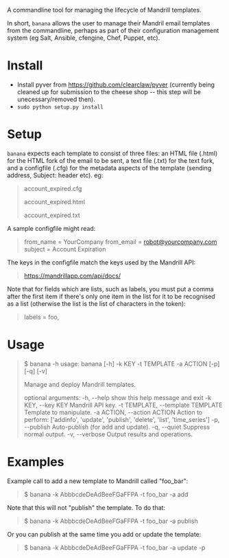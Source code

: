 A commandline tool for managing the lifecycle of Mandrill templates.

In short, `banana` allows the user to manage their Mandril email
templates from the commandline, perhaps as part of their configuration
management system (eg Salt, Ansible, cfengine, Chef, Puppet, etc).

Install
=======

- Install pyver from https://github.com/clearclaw/pyver (currently
being cleaned up for submission to the cheese shop -- this step will
be unecessary/removed then).
- `sudo python setup.py install`

Setup
=====

`banana` expects each template to consist of three files: an HTML file
(.html) for the HTML fork of the email to be sent, a text file (.txt)
for the text fork, and a configfile (.cfg) for the metadata aspects of
the template (sending address, Subject: header etc).  eg:


> account_expired.cfg
>
> account_expired.html
>
> account_expired.txt


A sample configfile might read:

>
> from_name = YourCompany
> from_email = robot@yourcompany.com
> subject = Account Expiration
>

The keys in the configfile match the keys used by the Mandrill API:

>  https://mandrillapp.com/api/docs/

Note that for fields which are lists, such as labels, you must put a
comma after the first item if there's only one item in the list for it
to be recognised as a list (otherwise the list is the list of
characters in the token):

> labels = foo,

Usage
=====

>
> $ banana -h
> usage: banana [-h] -k KEY -t TEMPLATE -a ACTION [-p] [-q] [-v]
>
> Manage and deploy Mandrill templates.
>
> optional arguments:
>   -h, --help            show this help message and exit
>   -k KEY, --key KEY     Mandrill API key.
>   -t TEMPLATE, --template TEMPLATE
>                         Template to manipulate.
>   -a ACTION, --action ACTION
>                         Action to perform: ['addinfo', 'update',
>                         'publish', 'delete', 'list', 'time_series']
>   -p, --publish         Auto-publish (for add and update).
>   -q, --quiet           Suppress normal output.
>   -v, --verbose         Output results and operations.
>

Examples
========

Example call to add a new template to Mandrill called "foo_bar":

>  $ banana -k AbbbcdeDeAdBeeFGaFFPA -t foo_bar -a add

Note that this will not "publish" the template.  To do that:

>  $ banana -k AbbbcdeDeAdBeeFGaFFPA -t foo_bar -a publish

Or you can publish at the same time you add or update the template:

>  $ banana -k AbbbcdeDeAdBeeFGaFFPA -t foo_bar -a update -p
